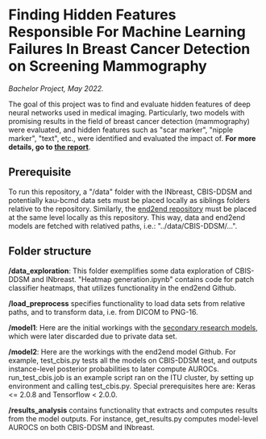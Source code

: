 # Finding Hidden Features Responsible For Machine Learning Failures In Breast Cancer Detection on Screening Mammography

_Bachelor Project, May 2022._

The goal of this project was to find and evaluate hidden features of deep neural networks used in medical imaging. Particularly, two models with promising results in the field of breast cancer detection (mammography) were evaluated, and hidden features such as "scar marker", "nipple marker", "text", etc., were identified and evaluated the impact of. **For more details, go to [the report](https://github.com/frfa1/bsc/blob/main/Hidden_Features_in_Medicinal_Imaging_Report_column.pdf)**.

## Prerequisite

To run this repository, a "/data" folder with the INbreast, CBIS-DDSM and potentially kau-bcmd data sets must be placed locally as siblings folders relative to the repository. Similarly, the [end2end repository](https://github.com/lishen/end2end-all-conv) must be placed at the same level locally as this repository. This way, data and end2end models are fetched with relatived paths, i.e.: "../data/CBIS-DDSM/...".

## Folder structure

**/data_exploration**: This folder exemplifies some data exploration of CBIS-DDSM and INbreast. "Heatmap generation.ipynb" contains code for patch classifier heatmaps, that utilizes functionality in the end2end Github.

**/load_preprocess** specifies functionality to load data sets from relative paths, and to transform data, i.e. from DICOM to PNG-16.

**/model1**: Here are the initial workings with the [secondary research models](https://github.com/nyukat/breast_cancer_classifier), which were later discarded due to private data set.

**/model2**: Here are the workings with the end2end model Github. For example, test_cbis.py tests all the models on CBIS-DDSM test, and outputs instance-level posterior probabilities to later compute AUROCs. run_test_cbis.job is an example script ran on the ITU cluster, by setting up environment and calling test_cbis.py. Special prerequisites here are: Keras <= 2.0.8 and Tensorflow < 2.0.0.

**/results_analysis** contains functionality that extracts and computes results from the model outputs. For instance, get_results.py computes model-level AUROCS on both CBIS-DDSM and INbreast.




